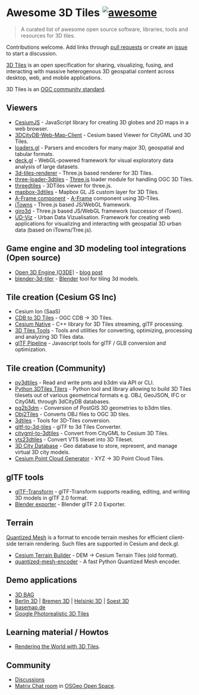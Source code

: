 # Awesome 3D Tiles [![awesome](https://cdn.rawgit.com/sindresorhus/awesome/d7305f38d29fed78fa85652e3a63e154dd8e8829/media/badge.svg)](https://github.com/sindresorhus/awesome)

> A curated list of awesome open source software, libraries, tools and resources for 3D tiles.

Contributions welcome. Add links through [pull requests](https://github.com/pka/awesome-3d-tiles/pulls) or create an [issue](https://github.com/pka/awesome-3d-tiles/issues) to start a discussion.

[3D Tiles](https://github.com/CesiumGS/3d-tiles) is an open specification for sharing, visualizing, fusing, and interacting with massive heterogenous 3D geospatial content across desktop, web, and mobile applications.

3D Tiles is an [OGC community standard](https://www.ogc.org/standard/3dtiles/).

## Viewers

* [CesiumJS](https://github.com/CesiumGS/cesium) - JavaScript library for creating 3D globes and 2D maps in a web browser.
* [3DCityDB-Web-Map-Client](https://github.com/3dcitydb/3dcitydb-web-map) - Cesium based Viewer for CityGML und 3D Tiles.
* [loaders.gl](https://loaders.gl/docs/specifications/category-3d-tiles) - Parsers and encoders for many major 3D, geospatial and tabular formats.
* [deck.gl](https://deck.gl/docs/api-reference/geo-layers/tile-3d-layer) - WebGL-powered framework for visual exploratory data analysis of large datasets.
* [3d-tiles-renderer](https://github.com/NASA-AMMOS/3DTilesRendererJS) - Three.js based renderer for 3D Tiles.
* [three-loader-3dtiles](https://github.com/nytimes/three-loader-3dtiles) - [Three.js](https://threejs.org/) loader module for handling OGC 3D Tiles.
* [threedtiles](https://github.com/ebeaufay/3DTilesViewer) - 3DTiles viewer for three.js.
* [mapbox-3dtiles](https://github.com/Geodan/mapbox-3dtiles) - Mapbox GL JS custom layer for 3D Tiles.
* [A-Frame component](https://github.com/nytimes/aframe-loader-3dtiles-component) - [A-Frame](https://aframe.io/) component using 3D-Tiles.
* [iTowns](https://github.com/iTowns/itowns) - Three.js based JS/WebGL framework.
* [giro3d](https://gitlab.com/giro3d/giro3d) - Three.js based JS/WebGL framework (successor of iTown).
* [UD-Viz](https://github.com/VCityTeam/UD-Viz) - Urban Data Vizualisation. Framework for creating web applications for visualizing and interacting with geospatial 3D urban data (based on iTowns/Tree.js).

## Game engine and 3D modeling tool integrations (Open source)

* [Open 3D Engine (O3DE)](https://www.o3de.org/) - [blog post](https://cesium.com/blog/2022/02/16/announcing-cesium-for-o3de/)
* [blender-3d-tiler](https://gitee.com/cesium_processing/blender-3d-tiler) - [Blender](https://www.blender.org/) tool for tiling 3d models.

## Tile creation (Cesium GS Inc)

* Cesium Ion (SaaS)
* [CDB to 3D Tiles](https://github.com/CesiumGS/cdb-to-3dtiles) - OGC CDB → 3D Tiles.
* [Cesium Native](https://github.com/CesiumGS/cesium-native) - C++ library for 3D Tiles streaming, glTF processing.
* [3D Tiles Tools](https://github.com/CesiumGS/3d-tiles-tools) - Tools and utilities for converting, optimizing, processing and analyzing 3D Tiles data.
* [glTF Pipeline](https://github.com/CesiumGS/gltf-pipeline) - Javascript tools for glTF / GLB conversion and optimization.

## Tile creation (Community)

* [py3dtiles](https://gitlab.com/Oslandia/py3dtiles) - Read and write pnts and b3dm via API or CLI.
* [Python 3DTiles Tilers](https://github.com/VCityTeam/py3dtilers) - Python tool and library allowing to build 3D Tiles tilesets out of various geometrical formats e.g. OBJ, GeoJSON, IFC or CityGML through 3dCityDB databases.
* [pg2b3dm](https://github.com/Geodan/pg2b3dm) - Conversion of PostGIS 3D geometries to b3dm tiles.
* [Obj2Tiles](https://github.com/OpenDroneMap/Obj2Tiles) - Converts OBJ files to OGC 3D tiles.
* [3dtiles](https://github.com/fanvanzh/3dtiles) - Tools for 3D-Tiles conversion.
* [gltf-to-3d-tiles](https://github.com/dreamergz/gltf-to-3d-tiles) - glTF to 3d Tiles Converter.
* [citygml-to-3dtiles](https://github.com/njam/citygml-to-3dtiles) - Convert from CityGML to Cesium 3D Tiles.
* [vts23dtiles](https://github.com/melowntech/vts-tools) - Convert VTS tileset into 3D Tileset.
* [3D City Database](https://www.3dcitydb.org/) - Geo database to store, represent, and manage virtual 3D city models.
* [Cesium Point Cloud Generator](https://github.com/tum-gis/cesium-point-cloud-generator) - XYZ → 3D Point Cloud Tiles.

## glTF tools

* [glTF-Transform](https://gltf-transform.donmccurdy.com/cli.html) - glTF-Transform supports reading, editing, and writing 3D models in glTF 2.0 format.
* [Blender exporter](https://docs.blender.org/manual/en/latest/addons/import_export/scene_gltf2.html#extensions) - Blender glTF 2.0 Exporter.

## Terrain

[Quantized Mesh](https://github.com/CesiumGS/quantized-mesh) is a format to encode terrain meshes for efficient client-side terrain rendering. Such files are supported in Cesium and deck.gl.

* [Cesium Terrain Builder](https://github.com/geo-data/cesium-terrain-builder) - DEM → Cesium Terrain Tiles (old format).
* [quantized-mesh-encoder](https://github.com/kylebarron/quantized-mesh-encoder) - A fast Python Quantized Mesh encoder.

## Demo applications

* [3D BAG](https://3dbag.nl/en/viewer)
* [Berlin 3D](https://berlin.virtualcitymap.de/#) | [Bremen 3D](https://bremen.virtualcitymap.de/#/) | [Helsinki 3D](https://kartta.hel.fi/3d/#/) | [Soest 3D](https://soest.virtualcitymap.de/#/)
* [basemap.de](https://basemap.de/beta_produkte_dienste/)
* [Google Photorealistic 3D Tiles](https://developers.google.com/maps/documentation/tile/3d-tiles)

## Learning material / Howtos

* [Rendering the World with 3D Tiles](https://cesium.com/learn/presentations/#rendering-the-world-with-3d-tiles).

## Community

* [Discussions](https://github.com/pka/awesome-3d-tiles/discussions)
* [Matrix Chat room](https://matrix.to/#/#3d-tiles:matrix.org) in [OSGeo Open Space](https://matrix.to/#/#osgeo:osgeo.org).
